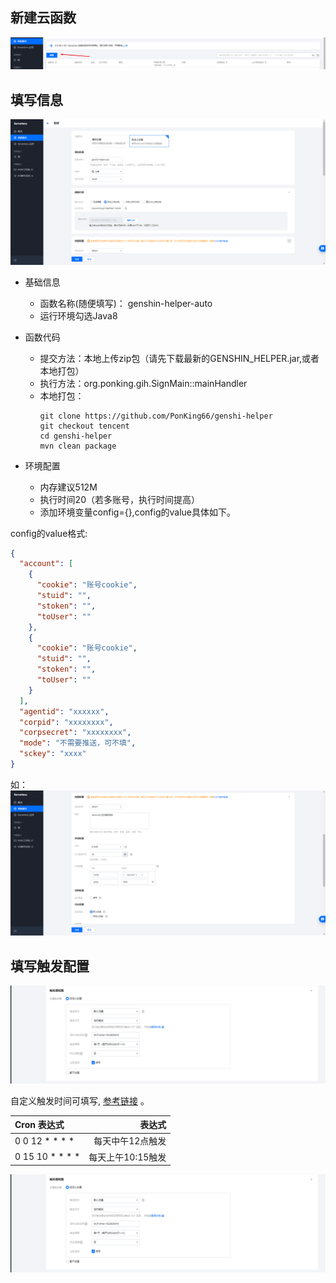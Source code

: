 ## 新建云函数

![](../images/img_6.png)

## 填写信息

![](../images/img_3.png)

- 基础信息
  - 函数名称(随便填写)： genshin-helper-auto
  - 运行环境勾选Java8

- 函数代码
  - 提交方法：本地上传zip包（请先下载最新的GENSHIN_HELPER.jar,或者本地打包）
  - 执行方法：org.ponking.gih.SignMain::mainHandler
  - 本地打包：
    ```git
    git clone https://github.com/PonKing66/genshi-helper
    git checkout tencent
    cd genshi-helper
    mvn clean package
    ```
- 环境配置
  - 内存建议512M
  - 执行时间20（若多账号，执行时间提高）
  - 添加环境变量config={},config的value具体如下。

config的value格式:

```json
{
  "account": [
    {
      "cookie": "账号cookie",
      "stuid": "",
      "stoken": "",
      "toUser": ""
    },
    {
      "cookie": "账号cookie",
      "stuid": "",
      "stoken": "",
      "toUser": ""
    }
  ],
  "agentid": "xxxxxx",
  "corpid": "xxxxxxxx",
  "corpsecret": "xxxxxxxx",
  "mode": "不需要推送，可不填",
  "sckey": "xxxx"
}
```

如：![](../images/img_4.png)

## 填写触发配置

![](../images/img_5.png)

自定义触发时间可填写, [参考链接](https://cloud.tencent.com/document/product/583/9708) 。

| Cron 表达式 | 表达式 | 
| :-----| ----: | 
| 0 0 12 * * * * |  每天中午12点触发 |
| 0 15 10 * * * * | 每天上午10:15触发  |

![](../images/img_5.png)